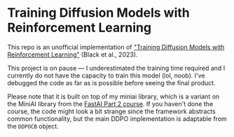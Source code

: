 # Training Diffusion Models with Reinforcement Learning

This repo is an unofficial implementation of ["Training Diffusion Models with Reinforcement Learning"](https://arxiv.org/pdf/2305.13301.pdf) (Black et al., 2023).

This project is on pause — I underestimated the training time required and I currently do not have the capacity to train this model (lol, noob). I've debugged the code as far as is possible before seeing the final product.

Please note that it is built on top of my miniai library, which is a variant on the MiniAI library from the [FastAI Part 2 course](https://github.com/fastai/course22p2). If you haven't done the course, the code might look a bit strange since the framework abstracts common functionality, but the main DDPO implementation is adaptable from the `DDPOCB` object.
